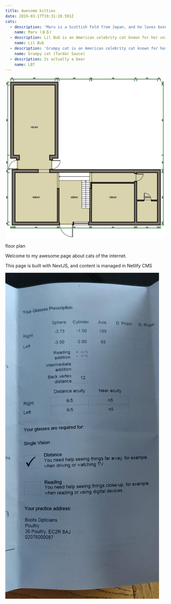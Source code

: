 ```yaml
---
title: Awesome kitties
date: 2019-03-17T19:31:20.591Z
cats:
  - description: 'Maru is a Scottish Fold from Japan, and he loves boxes.'
    name: Maru (まる)
  - description: Lil Bub is an American celebrity cat known for her unique appearance.
    name: Lil Bub
  - description: 'Grumpy cat is an American celebrity cat known for her grumpy appearance. '
    name: Grumpy cat (Tardar Sauce)
  - description: Is actually a bear
    name: LBT
---
```

![](/static/img/news-hill-barn.jpeg)

floor plan

Welcome to my awesome page about cats of the internet. 

This page is built with NextJS, and content is managed in Netlify CMS

![](/static/img/img_20190825_075245.jpg)
